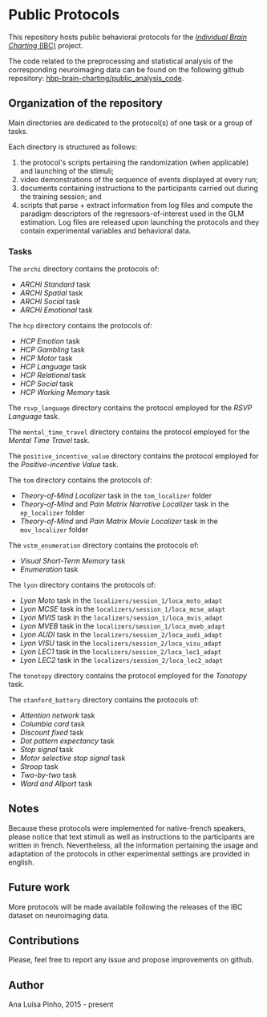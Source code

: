 # Public Protocols
This repository hosts public behavioral protocols for the [_Individual Brain Charting_ (IBC)](https://project.inria.fr/IBC/) project.  

The code related to the preprocessing and statistical analysis of the corresponding neuroimaging data can be found on the following github repository: [hbp-brain-charting/public\_analysis\_code](https://github.com/hbp-brain-charting/public_analysis_code).

## Organization of the repository

Main directories are dedicated to the protocol(s) of one task or a group of tasks.  

Each directory is structured as follows:  
1. the protocol's scripts pertaining the randomization (when applicable) and launching of the stimuli;  
2. video demonstrations of the sequence of events displayed at every run;  
3. documents containing instructions to the participants carried out during the training session; and  
4. scripts that parse + extract information from log files and compute the paradigm descriptors of the regressors-of-interest used in the GLM estimation. Log files are released upon launching the protocols and they contain experimental variables and behavioral data.

### Tasks  

The `archi` directory contains the protocols of:  
* _ARCHI Standard_ task  
* _ARCHI Spatial_ task  
* _ARCHI Social_ task  
* _ARCHI Emotional_ task  

The `hcp` directory contains the protocols of:  
* _HCP Emotion_ task  
* _HCP Gambling_ task  
* _HCP Motor_ task  
* _HCP Language_ task  
* _HCP Relational_ task  
* _HCP Social_ task  
* _HCP Working Memory_ task      

The `rsvp_language` directory contains the protocol employed for the *RSVP Language* task.  

The `mental_time_travel` directory contains the protocol employed for the *Mental Time Travel* task.  

The `positive_incentive_value` directory contains the protocol employed for the *Positive-incentive Value* task.  

The `tom` directory contains the protocols of:  
* _Theory-of-Mind Localizer_ task in the `tom_localizer` folder
* _Theory-of-Mind_ and _Pain Matrix Narrative Localizer_ task in the `ep_localizer` folder
* _Theory-of-Mind_ and _Pain Matrix Movie Localizer_ task  in the `mov_localizer` folder

The `vstm_enumeration` directory contains the protocols of:  
* _Visual Short-Term Memory_ task  
* _Enumeration_ task  

The `lyon` directory contains the protocols of:  
* _Lyon Moto_ task in the `localizers/session_1/loca_moto_adapt`
* _Lyon MCSE_ task in the `localizers/session_1/loca_mcse_adapt`
* _Lyon MVIS_ task in the `localizers/session_1/loca_mvis_adapt`
* _Lyon MVEB_ task in the `localizers/session_1/loca_mveb_adapt`
* _Lyon AUDI_ task in the `localizers/session_2/loca_audi_adapt`
* _Lyon VISU_ task in the `localizers/session_2/loca_visu_adapt`
* _Lyon LEC1_ task in the `localizers/session_2/loca_lec1_adapt`
* _Lyon LEC2_ task in the `localizers/session_2/loca_lec2_adapt`

The `tonotopy` directory contains the protocol employed for the *Tonotopy* task.

The `stanford_battery` directory contains the protocols of:
* _Attention network_ task
* _Columbia card_ task
* _Discount fixed_ task
* _Dot pattern expectancy_ task
* _Stop signal_ task
* _Motor selective stop signal_ task
* _Stroop_ task
* _Two-by-two_ task
* _Ward and Allport_ task


## Notes
Because these protocols were implemented for native-french speakers, please notice that text stimuli as well as instructions to the participants are written in french. Nevertheless, all the information pertaining the usage and adaptation of the protocols in other experimental settings are provided in english.

## Future work
More protocols will be made available following the releases of the IBC dataset on neuroimaging data.

## Contributions
Please, feel free to report any issue and propose improvements on github.

## Author
Ana Luísa Pinho, 2015 - present
